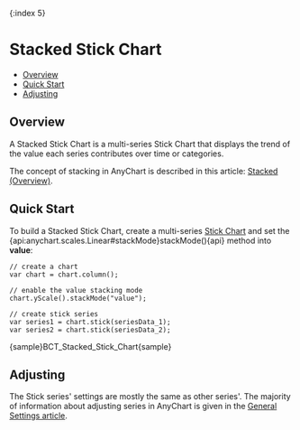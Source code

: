 {:index 5}
# Stacked Stick Chart

* [Overview](#overview)
* [Quick Start](#quick_start)
* [Adjusting](#adjusting)

## Overview

A Stacked Stick Chart is a multi-series Stick Chart that displays the trend of the value each series contributes over time or categories.

The concept of stacking in AnyChart is described in this article: [Stacked (Overview)](../Overview).

## Quick Start

To build a Stacked Stick Chart, create a multi-series [Stick Chart](../../Stick_Chart) and set the {api:anychart.scales.Linear#stackMode}stackMode(){api} method into <strong>value</strong>:

```
// create a chart
var chart = chart.column();

// enable the value stacking mode
chart.yScale().stackMode("value");

// create stick series
var series1 = chart.stick(seriesData_1);
var series2 = chart.stick(seriesData_2);
```

{sample}BCT\_Stacked\_Stick\_Chart{sample}

## Adjusting

The Stick series' settings are mostly the same as other series'. The majority of information about adjusting series in AnyChart is given in the [General Settings article](../../General_Settings).